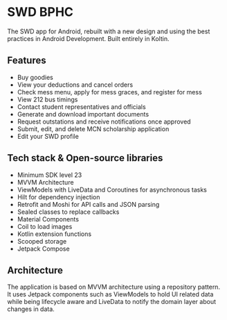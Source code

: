 # SWD BPHC
The SWD app for Android, rebuilt with a new design and using the best practices in Android Development.
Built entirely in Koltin.

## Features
- Buy goodies
- View your deductions and cancel orders
- Check mess menu, apply for mess graces, and register for mess
- View 212 bus timings
- Contact student representatives and officials
- Generate and download important documents
- Request outstations and receive notifications once approved
- Submit, edit, and delete MCN scholarship application
- Edit your SWD profile

## Tech stack & Open-source libraries
- Minimum SDK level 23
- MVVM Architecture
- ViewModels with LiveData and Coroutines for asynchronous tasks
- Hilt for dependency injection
- Retrofit and Moshi for API calls and JSON parsing
- Sealed classes to replace callbacks
- Material Components
- Coil to load images
- Kotlin extension functions
- Scooped storage
- Jetpack Compose

## Architecture
The application is based on MVVM architecture using a repository pattern. It uses Jetpack components such as ViewModels to hold UI related data while being lifecycle aware and LiveData to notify the domain layer about changes in data.
